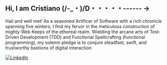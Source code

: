 ## Hi, I am Cristiano (/-_・)/D・・・・・------ →

Hail and well met! As a seasoned Artificer of Software with a rich chronicle spanning five winters, I find my fervor in the meticulous construction of mighty Web Keeps of the ethereal realm. Wielding the arcane arts of Test-Driven Development (TDD) and Functional Spellcrafting (functional programming), my solemn pledge is to conjure steadfast, swift, and trustworthy bastions of digital interaction.

<a href="https://www.linkedin.com/in/ccarvalho-dev/" target="_blank"><img src="https://img.shields.io/badge/LinkedIn-%230077B5.svg?&style=flat-square&logo=linkedin&logoColor=white" alt="LinkedIn"></a>
